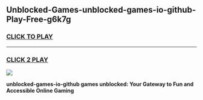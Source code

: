 
## Unblocked-Games-unblocked-games-io-github-Play-Free-g6k7g
<h3>
<a href="https://premium76.site?title=unblocked-games-io-github&ref=18A1">CLICK TO PLAY</a></h3>
<hr>

<h3>
<a href="https://premium76.site?title=unblocked-games-io-github&ref=18A1">CLICK 2 PLAY</a>
  
</h3>

<a href="https://premium76.site?title=unblocked-games-io-github&ref=18A1"><img src="https://clearcache.store/games.png"></a>


**unblocked-games-io-github games unblocked: Your Gateway to Fun and Accessible Online Gaming**
